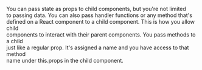 You can pass state as props to child components, but you're not limited <br/>
to passing data. You can also pass handler functions or any method that's <br/>
defined on a React component to a child component. This is how you allow child <br/>
components to interact with their parent components. You pass methods to a child <br/>
just like a regular prop. It's assigned a name and you have access to that method <br />
name under this.props in the child component.
